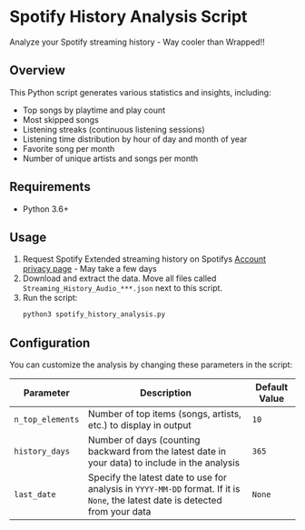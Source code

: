 # Spotify History Analysis Script

Analyze your Spotify streaming history - Way cooler than Wrapped!!

## Overview

This Python script generates various statistics and insights, including:

- Top songs by playtime and play count
- Most skipped songs
- Listening streaks (continuous listening sessions)
- Listening time distribution by hour of day and month of year
- Favorite song per month
- Number of unique artists and songs per month

## Requirements

- Python 3.6+

## Usage

1. Request Spotify Extended streaming history on Spotifys [Account privacy page](https://www.spotify.com/us/account/privacy/) - May take a few days
2. Download and extract the data. Move all files called `Streaming_History_Audio_***.json` next to this script.
3. Run the script:
	```bash
	python3 spotify_history_analysis.py
	```

## Configuration

You can customize the analysis by changing these parameters in the script:

| Parameter        | Description                                                                                                                     | Default Value |
| ---------------- | ------------------------------------------------------------------------------------------------------------------------------- | ------------- |
| `n_top_elements` | Number of top items (songs, artists, etc.) to display in output                                                                 | `10`          |
| `history_days`   | Number of days (counting backward from the latest date in your data) to include in the analysis                                 | `365`         |
| `last_date`      | Specify the latest date to use for analysis in `YYYY-MM-DD` format. If it is `None`, the latest date is detected from your data | `None`        |
